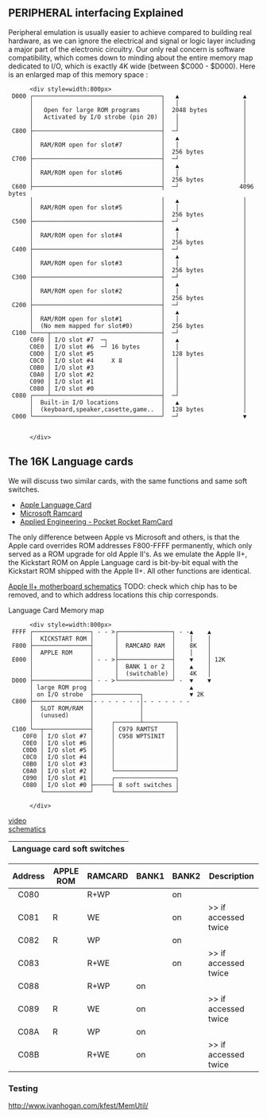 ## PERIPHERAL interfacing Explained

Peripheral emulation is usually easier to achieve compared to building real hardware, as we can ignore the electrical and signal or logic layer including a major part of the electronic circuitry.  Our only real concern is software compatibility, which comes down to minding about the entire memory map dedicated to I/O, which is exactly 4K wide  (between $C000 - $D000). Here is an enlarged map of this memory space :

          <div style=width:800px>
     D000 ┌────────────────────────────────────┐   ▲                  ▲
          │                                    │   │                  │
          │   Open for large ROM programs      │  2048 bytes          │
          │   Activated by I/O strobe (pin 20) │   │                  │
          │                                    │   │                  │
     C800 ├────────────────────────────────────┤  ─┘                  │
          │                                    │   ▲                  │
          │  RAM/ROM open for slot#7           │   │                  │
          │                                    │  256 bytes           │
     C700 ├────────────────────────────────────┤  ─┘                  │
          │                                    │   ▲                  │
          │  RAM/ROM open for slot#6           │   │                  │
          │                                    │  256 bytes           │
     C600 ├────────────────────────────────────┤  ─┘                 4096 bytes
          │                                    │   ▲                  │
          │  RAM/ROM open for slot#5           │   │                  │
          │                                    │  256 bytes           │
     C500 ├────────────────────────────────────┤  ─┘                  │
          │                                    │   ▲                  │
          │  RAM/ROM open for slot#4           │   │                  │
          │                                    │  256 bytes           │
     C400 ├────────────────────────────────────┤  ─┘                  │
          │                                    │   ▲                  │
          │  RAM/ROM open for slot#3           │   │                  │
          │                                    │  256 bytes           │
     C300 ├────────────────────────────────────┤  ─┘                  │
          │                                    │   ▲                  │
          │  RAM/ROM open for slot#2           │   │                  │
          │                                    │  256 bytes           │
     C200 ├────────────────────────────────────┤  ─┘                  │
          │                                    │   ▲                  │
          │  RAM/ROM open for slot#1           │   │                  │
          │  (No mem mapped for slot#0)        │  256 bytes           │
     C100 └────┬───────────────────────────────┤  ─┘                  │
          C0F0 │ I/O slot #7  ─┐               │   ▲                  │
          C0E0 │ I/O slot #6  ─┘ 16 bytes      │   │                  │
          C0D0 │ I/O slot #5                   │  128 bytes           │
          C0C0 │ I/O slot #4     X 8           │   │                  │
          C0B0 │ I/O slot #3                   │   │                  │
          C0A0 │ I/O slot #2                   │   │                  │
          C090 │ I/O slot #1                   │   │                  │
          C080 │ I/O slot #0                   │   │                  │
     C080 ┌────┴───────────────────────────────┤  ─┘                  │
          │  Built-in I/O locations            │   ▲                  │
          │  (keyboard,speaker,casette,game..  │  128 bytes           │
     C000 └────────────────────────────────────┘  ─┘                  ▼
  

          </div>
         
## The 16K Language cards

We will discuss two similar cards, with the same functions and same soft switches.
* [Apple Language Card](http://www.applelogic.org/files/LANGCARDMAN.pdf)  
* [Microsoft Ramcard](https://mirrors.apple2.org.za/Apple%20II%20Documentation%20Project/Interface%20Cards/Language%20Cards/Microsoft%2016K%20RAM%20Card/Manuals/Microsoft%20RAMCard%20-%20Manual.pdf)  
* [Applied Engineering - Pocket Rocket RamCard](https://usermanual.wiki/Document/ae16kpocketrocketbrochure.1819483971.pdf)

The only difference between Apple vs Microsoft and others, is that the Apple card overrides ROM addresses F800-FFFF permanently, which only served as a ROM upgrade for old Apple II's. As we emulate the Apple II+, the Kickstart ROM on Apple Language card is bit-by-bit equal with the Kickstart ROM shipped with the Apple II+.  All other functions are identical.

[Apple II+ motherboard schematics](https://archive.org/details/Schematic_Diagram_of_the_Apple_II/page/n1/mode/2up)
TODO: check which chip has to be removed, and to which address locations this chip corresponds.

Language Card Memory map

          <div style=width:800px>
     FFFF ┌────────────────┐ - - >┌───────────────┐ - -▲    ▲
          │  KICKSTART ROM │      │               │    │    │
     F800 ├────────────────┤      │  RAMCARD RAM  │    8K   │
          │  APPLE ROM     │      │               │    │    │
     E000 │                │ - - >├───────────────┤    ▼    │ 12K    
          │                │      │  BANK 1 or 2  │    ▲    │
          │                │      │  (switchable) │    4K   │
     D000 ├────────────────┤ - - >└───────────────┘ -  ▼    ▼ 
          │ large ROM prog │                           ▲ 
          │ on I/O strobe  ├─────────────┐             ▼ 2K
     C800 ├────────────────┤- - - - - - -│- - - - - - -          
          │  SLOT ROM/RAM  │             │  
          │  (unused)      │             │
          │                │     ┌───────┴─────────┐
     C100 └──┬─────────────┤     │ C979 RAMTST     │    
        C0F0 │ I/O slot #7 │     │ C958 WPTSINIT   │
        C0E0 │ I/O slot #6 │     │                 │
        C0D0 │ I/O slot #5 │     │                 │
        C0C0 │ I/O slot #4 │     │                 │
        C0B0 │ I/O slot #3 │     │                 │
        C0A0 │ I/O slot #2 │     └─────────────────┘
        C090 │ I/O slot #1 │     ┌─────────────────┐   
        C080 │ I/O slot #0 ├─────┤ 8 soft switches │
             └─────────────┘     └─────────────────┘  

          </div>
          
[video](https://www.youtube.com/watch?v=1KPIAoO1dTU)  
[schematics]( https://mirrors.apple2.org.za/Apple%20II%20Documentation%20Project/Interface%20Cards/Language%20Cards/Apple%20Language%20Card/Schematics/Apple%20Language%20Card%20-%20Schematics%20050-0019-01.pdf) 

|  Language card soft switches   |
| --------------------------------- |

| Address | APPLE ROM | RAMCARD | BANK1 | BANK2 | Description          |
| :-----: | --------- |  ------ | ----- | ----- | -------------------- |
| C080    |           |  R+WP   |       |  on   |                      | 
| C081    |    R      |   WE    |       |  on   | >> if accessed twice |
| C082    |    R      |   WP    |       |  on   |                      |  
| C083    |           |  R+WE   |       |  on   | >> if accessed twice |
| C088    |           |  R+WP   |   on  |       |                      |
| C089    |    R      |   WE    |   on  |       | >> if accessed twice |
| C08A    |    R      |   WP    |   on  |       |                      |
| C08B    |           |  R+WE   |   on  |       | >> if accessed twice |

### Testing

http://www.ivanhogan.com/kfest/MemUtil/

